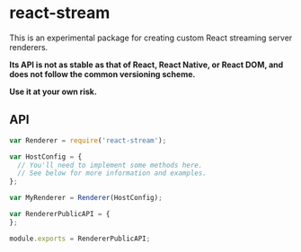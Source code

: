 # react-stream

This is an experimental package for creating custom React streaming server renderers.

**Its API is not as stable as that of React, React Native, or React DOM, and does not follow the common versioning scheme.**

**Use it at your own risk.**

## API

```js
var Renderer = require('react-stream');

var HostConfig = {
  // You'll need to implement some methods here.
  // See below for more information and examples.
};

var MyRenderer = Renderer(HostConfig);

var RendererPublicAPI = {
};

module.exports = RendererPublicAPI;
```
